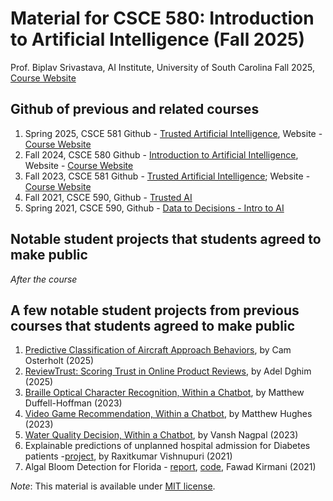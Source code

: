 # Material for CSCE 580: Introduction to Artificial Intelligence (Fall 2025) 

Prof. Biplav Srivastava, AI Institute, University of South Carolina
Fall 2025, [Course Website](https://sites.google.com/site/biplavsrivastava/teaching/ai-csce-581-spring-2025-trusted-ai)


## Github of previous and related courses
1. Spring 2025, CSCE 581 Github - [Trusted Artificial Intelligence](https://github.com/biplav-s/course-tai-f25), Website - [Course Website](https://sites.google.com/site/biplavsrivastava/teaching/ai-csce-581-spring-2025-trusted-ai)
2. Fall 2024, CSCE 580 Github - [Introduction to Artificial Intelligence](https://github.com/biplav-s/course-ai-f24), Website - [Course Website](https://sites.google.com/site/biplavsrivastava/teaching/ai-csce-580-fall-2024-intro-to-ai)
3. Fall 2023, CSCE 581 Github - [Trusted Artificial Intelligence](https://github.com/biplav-s/course-ai-tai-f23); Website - [Course Website](https://sites.google.com/site/biplavsrivastava/teaching/ai-csce-581-fall-2023-trusted-ai)
4. Fall 2021, CSCE 590, Github - [Trusted AI](https://github.com/biplav-s/course-tai)
5. Spring 2021, CSCE 590, Github - [Data to Decisions - Intro to AI](https://github.com/biplav-s/course-d2d-ai)


## Notable student projects that students agreed to make public
_After the course_
   
## A few notable student projects from previous courses that students agreed to make public
1. [Predictive Classification of Aircraft Approach Behaviors](https://github.com/osterholt/PCAAB), by Cam Osterholt (2025)
2. [ReviewTrust: Scoring Trust in Online Product Reviews](https://github.com/adeldghimfr/Project_Review_Trust_Score), by Adel Dghim (2025)
3. [Braille Optical Character Recognition, Within a Chatbot](https://github.com/MatthewADH/BrailleOpticalCharacterRecognition), by Matthew Duffell-Hoffman (2023)
4. [Video Game Recommendation, Within a Chatbot](https://github.com/mh1300/Game-Recommendation-Automation-Machine), by Matthew Hughes  (2023)
5. [Water Quality Decision, Within a Chatbot](https://github.com/vnagpal25/Water-Quality-Chatbot), by Vansh Nagpal  (2023)
6. Explainable predictions of unplanned hospital admission for Diabetes patients -[project](https://github.com/goswamiraxit/TrustedAI/tree/main/Course_Project), by Raxitkumar Vishnupuri  (2021)
7. Algal Bloom Detection for Florida - [report](https://github.com/fkirmani/csce590-001/blob/main/Project/report/FawadKirmani%20-%20CSCE590-1%20Course%20Project%20Report.pdf), [code](https://github.com/fkirmani/csce590-001/tree/main/Project), Fawad Kirmani  (2021)


*Note*: This material is available under [MIT license](https://opensource.org/licenses/MIT).


